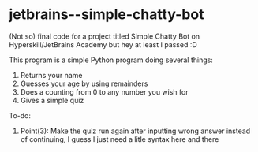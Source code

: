 # jetbrains--simple-chatty-bot
(Not so) final code for a project titled Simple Chatty Bot on Hyperskill/JetBrains Academy but hey at least I passed :D

This program is a simple Python program doing several things:
1. Returns your name
2. Guesses your age by using remainders
3. Does a counting from 0 to any number you wish for
4. Gives a simple quiz

To-do:
1. Point(3): Make the quiz run again after inputting wrong answer instead of continuing, I guess I just need a litle syntax here and there
